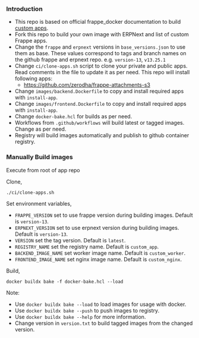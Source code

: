 ### Introduction

- This repo is based on official frappe_docker documentation to build [custom apps](https://github.com/frappe/frappe_docker/blob/main/custom_app/README.md).
- Fork this repo to build your own image with ERPNext and list of custom Frappe apps.
- Change the `frappe` and `erpnext` versions in `base_versions.json` to use them as base. These values correspond to tags and branch names on the github frappe and erpnext repo. e.g. `version-13`, `v13.25.1`
- Change `ci/clone-apps.sh` script to clone your private and public apps. Read comments in the file to update it as per need. This repo will install following apps:
  - https://github.com/zerodha/frappe-attachments-s3
- Change `images/backend.Dockerfile` to copy and install required apps with `install-app`.
- Change `images/frontend.Dockerfile` to copy and install required apps with `install-app`.
- Change `docker-bake.hcl` for builds as per need.
- Workflows from `.github/workflows` will build latest or tagged images. Change as per need.
- Registry will build images automatically and publish to github container registry.

### Manually Build images

Execute from root of app repo

Clone,

```shell
./ci/clone-apps.sh
```

Set environment variables,

- `FRAPPE_VERSION` set to use frappe version during building images. Default is `version-13`.
- `ERPNEXT_VERSION` set to use erpnext version during building images. Default is `version-13`.
- `VERSION` set the tag version. Default is `latest`.
- `REGISTRY_NAME` set the registry name. Default is `custom_app`.
- `BACKEND_IMAGE_NAME` set worker image name. Default is `custom_worker`.
- `FRONTEND_IMAGE_NAME` set nginx image name. Default is `custom_nginx`.

Build,

```shell
docker buildx bake -f docker-bake.hcl --load
```

Note:

- Use `docker buildx bake --load` to load images for usage with docker.
- Use `docker buildx bake --push` to push images to registry.
- Use `docker buildx bake --help` for more information.
- Change version in `version.txt` to build tagged images from the changed version.
